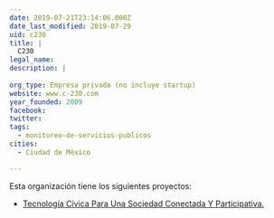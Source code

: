 ```yaml
---
date: 2019-07-21T23:14:06.000Z
date_last_modified: 2019-07-29
uid: c230
title: |
  C230
legal_name: 
description: |
  
org_type: Empresa privada (no incluye startup)
website: www.c-230.com
year_founded: 2009
facebook: 
twitter: 
tags:
  - monitoreo-de-servicios-publicos
cities: 
  - Ciudad de México

---
```


Esta organización tiene los siguientes proyectos:

- [Tecnología Cívica Para Una Sociedad Conectada Y Participativa.](/proyectos/tecnologia-civica-para-una-sociedad-conectada-y-participativa)
